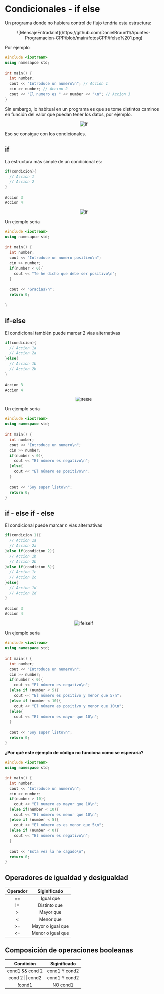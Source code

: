 # Condicionales - if else

Un programa donde no hubiera control de flujo tendría esta estructura:
<p align="center">
![MensajeEntradaInt](https://github.com/DanielBraun11/Apuntes-Programacion-CPP/blob/main/fotosCPP/ifelse%201.png)

Por ejemplo


```cpp
#include <iostream>
using namesapce std;

int main() {
  int number;
  cout << "Introduce un numero\n"; // Accion 1
  cin >> number; // Accion 2
  cout << "El numero es " << number << "\n"; // Accion 3
}
``` 

Sin embargo, lo habitual en un programa es que se tome distintos caminos en función del valor que puedan tener los datos, por ejemplo.
<p align="center">
<img src="./images/if.png" alt="if"/>
</p>

Eso se consigue con los condicionales. 

## if

La estructura más simple de un condicional es:

```cpp
if(condicion){
  // Accion 1
  // Accion 2
}

Accion 3
Accion 4
```
<p align="center">
<img src="./images/ifsimple.png" alt="if"/>
</p>

Un ejemplo sería

```cpp
#include <iostream>
using namesapce std;

int main() {
  int number;
  cout << "Introduce un numero positivo\n";
  cin >> number;
  if(number < 0){
    cout << "Te he dicho que debe ser positivo\n";
  }

  cout << "Gracias\n";
  return 0;
  
}
```

## if-else

El condicional también puede marcar 2 vías alternativas

```cpp
if(condicion){
  // Accion 1a
  // Accion 2a
}else{
  // Accion 1b
  // Accion 2b
}

Accion 3
Accion 4
```

<p align="center">
<img src="./images/ifelse.png" alt="ifelse"/>
</p>

Un ejemplo sería

```cpp
#include <iostream>
using namespace std;

int main() {
  int number;
  cout << "Introduce un numero\n";
  cin >> number;
  if(number < 0){
    cout << "El número es negativo\n";
  }else{
    cout << "El número es positivo\n";
  }

  cout << "Soy super listo\n";
  return 0;
}
```

## if - else if - else

El condicional puede marcar _n_ vías alternativas

```cpp
if(condicion 1){
  // Accion 1a
  // Accion 2a
}else if(condicion 2){
  // Accion 1b
  // Accion 2b
}else if(condicion 3){
  // Accion 1c
  // Accion 2c
}else{
  // Accion 1d
  // Accion 2d
}

Accion 3
Accion 4
```

<p align="center">
<img src="./images/ifelseif.png" alt="ifelseif"/>
</p>

Un ejemplo sería

```cpp
#include <iostream>
using namespace std;

int main() {
  int number;
  cout << "Introduce un numero\n";
  cin >> number;
  if(number < 0){
    cout << "El número es negativo\n";
  }else if (number < 5){
    cout << "El número es positivo y menor que 5\n";
  }else if (number < 10){
    cout << "El número es positivo y menor que 10\n";
  }else{
    cout << "El número es mayor que 10\n";
  }

  cout << "Soy super listo\n";
  return 0;
}
```

**¿Por qué este ejemplo de código no funciona como se esperaría?**

```cpp
#include <iostream>
using namespace std;

int main() {
  int number;
  cout << "Introduce un numero\n";
  cin >> number;
  if(number > 10){
    cout << "El numero es mayor que 10\n";
  }else if(number < 10){
    cout << "El número es menor que 10\n";
  }else if (number < 5){
    cout << "El número es es menor que 5\n";
  }else if (number < 0){
    cout << "El número es negativo\n";
  }

  cout << "Esta vez la he cagado\n";
  return 0;
}
```

## Operadores de igualdad y desigualdad

|**Operador**|**Siginificado**   	|
|:--------:	|:-----------------:	|
|    ==    	|     Igual que     	|
|    !=    	|    Distinto que   	|
|     >    	|     Mayor que     	|
|     <    	|     Menor que     	|
|    >=    	| Mayor o igual que 	|
|    <=    	| Menor o igual que 	|

## Composición de operaciones booleanas

|   **Condición**   | **Siginificado** |
| :---------------: | :--------------: |
|  cond1 && cond 2  |  cond1 Y cond2   |
| cond 2 \|\| cond2 |  cond1 Y cond2   |
|      !cond1       |     NO cond1     |
